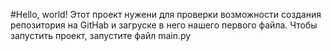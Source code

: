 #Hello, world!
Этот проект нужени для проверки возможности создания репозитория на GitHab и загруске в него нашего первого файла.
Чтобы запустить проект, запустите файл main.py
